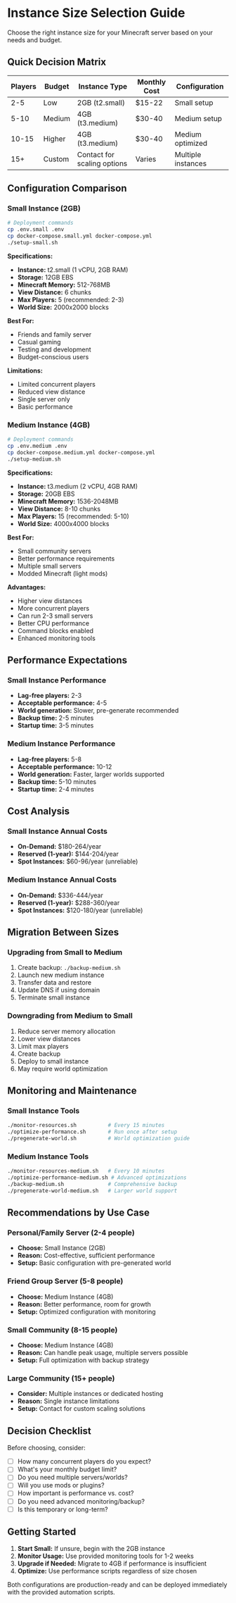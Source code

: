# Instance Size Selection Guide

Choose the right instance size for your Minecraft server based on your needs and budget.

## Quick Decision Matrix

| Players | Budget | Instance Type | Monthly Cost | Configuration |
|---------|--------|---------------|--------------|---------------|
| 2-5     | Low    | 2GB (t2.small) | $15-22 | Small setup |
| 5-10    | Medium | 4GB (t3.medium) | $30-40 | Medium setup |
| 10-15   | Higher | 4GB (t3.medium) | $30-40 | Medium optimized |
| 15+     | Custom | Contact for scaling options | Varies | Multiple instances |

## Configuration Comparison

### Small Instance (2GB)
```bash
# Deployment commands
cp .env.small .env
cp docker-compose.small.yml docker-compose.yml
./setup-small.sh
```

**Specifications:**
- **Instance:** t2.small (1 vCPU, 2GB RAM)
- **Storage:** 12GB EBS
- **Minecraft Memory:** 512-768MB
- **View Distance:** 6 chunks
- **Max Players:** 5 (recommended: 2-3)
- **World Size:** 2000x2000 blocks

**Best For:**
- Friends and family server
- Casual gaming
- Testing and development
- Budget-conscious users

**Limitations:**
- Limited concurrent players
- Reduced view distance
- Single server only
- Basic performance

### Medium Instance (4GB)  
```bash
# Deployment commands
cp .env.medium .env
cp docker-compose.medium.yml docker-compose.yml
./setup-medium.sh
```

**Specifications:**
- **Instance:** t3.medium (2 vCPU, 4GB RAM)
- **Storage:** 20GB EBS
- **Minecraft Memory:** 1536-2048MB
- **View Distance:** 8-10 chunks
- **Max Players:** 15 (recommended: 5-10)
- **World Size:** 4000x4000 blocks

**Best For:**
- Small community servers
- Better performance requirements
- Multiple small servers
- Modded Minecraft (light mods)

**Advantages:**
- Higher view distances
- More concurrent players
- Can run 2-3 small servers
- Better CPU performance
- Command blocks enabled
- Enhanced monitoring tools

## Performance Expectations

### Small Instance Performance
- **Lag-free players:** 2-3
- **Acceptable performance:** 4-5
- **World generation:** Slower, pre-generate recommended
- **Backup time:** 2-5 minutes
- **Startup time:** 3-5 minutes

### Medium Instance Performance
- **Lag-free players:** 5-8
- **Acceptable performance:** 10-12
- **World generation:** Faster, larger worlds supported
- **Backup time:** 5-10 minutes
- **Startup time:** 2-4 minutes

## Cost Analysis

### Small Instance Annual Costs
- **On-Demand:** $180-264/year
- **Reserved (1-year):** $144-204/year
- **Spot Instances:** $60-96/year (unreliable)

### Medium Instance Annual Costs
- **On-Demand:** $336-444/year
- **Reserved (1-year):** $288-360/year
- **Spot Instances:** $120-180/year (unreliable)

## Migration Between Sizes

### Upgrading from Small to Medium
1. Create backup: `./backup-medium.sh`
2. Launch new medium instance
3. Transfer data and restore
4. Update DNS if using domain
5. Terminate small instance

### Downgrading from Medium to Small
1. Reduce server memory allocation
2. Lower view distances
3. Limit max players
4. Create backup
5. Deploy to small instance
6. May require world optimization

## Monitoring and Maintenance

### Small Instance Tools
```bash
./monitor-resources.sh          # Every 15 minutes
./optimize-performance.sh       # Run once after setup
./pregenerate-world.sh          # World optimization guide
```

### Medium Instance Tools
```bash
./monitor-resources-medium.sh   # Every 10 minutes  
./optimize-performance-medium.sh # Advanced optimizations
./backup-medium.sh              # Comprehensive backup
./pregenerate-world-medium.sh   # Larger world support
```

## Recommendations by Use Case

### Personal/Family Server (2-4 people)
- **Choose:** Small Instance (2GB)
- **Reason:** Cost-effective, sufficient performance
- **Setup:** Basic configuration with pre-generated world

### Friend Group Server (5-8 people)
- **Choose:** Medium Instance (4GB)  
- **Reason:** Better performance, room for growth
- **Setup:** Optimized configuration with monitoring

### Small Community (8-15 people)
- **Choose:** Medium Instance (4GB)
- **Reason:** Can handle peak usage, multiple servers possible
- **Setup:** Full optimization with backup strategy

### Large Community (15+ people)
- **Consider:** Multiple instances or dedicated hosting
- **Reason:** Single instance limitations
- **Setup:** Contact for custom scaling solutions

## Decision Checklist

Before choosing, consider:

- [ ] How many concurrent players do you expect?
- [ ] What's your monthly budget limit?
- [ ] Do you need multiple servers/worlds?
- [ ] Will you use mods or plugins?
- [ ] How important is performance vs. cost?
- [ ] Do you need advanced monitoring/backup?
- [ ] Is this temporary or long-term?

## Getting Started

1. **Start Small:** If unsure, begin with the 2GB instance
2. **Monitor Usage:** Use provided monitoring tools for 1-2 weeks
3. **Upgrade if Needed:** Migrate to 4GB if performance is insufficient
4. **Optimize:** Use performance scripts regardless of size chosen

Both configurations are production-ready and can be deployed immediately with the provided automation scripts.